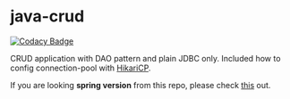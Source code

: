 # java-crud

[![Codacy Badge](https://api.codacy.com/project/badge/Grade/7993bb548f734e6f8316b02e8433c228)](https://app.codacy.com/manual/hiwijaya/java-crud?utm_source=github.com&utm_medium=referral&utm_content=hiwijaya/java-crud&utm_campaign=Badge_Grade_Dashboard)

CRUD application with DAO pattern and plain JDBC only. Included how to config connection-pool with [HikariCP](https://github.com/brettwooldridge/HikariCP).

If you are looking **spring version** from this repo, please check [this](https://github.com/hiwijaya/spring-crud.git) out.
